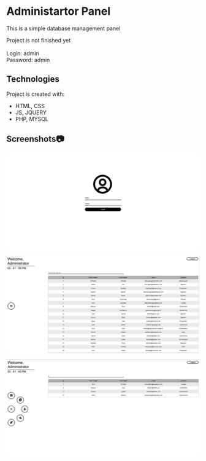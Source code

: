 # Administartor Panel
<p>This is a simple database management panel </p>
 Project is not finished yet
<br><br>
Login: admin<br>
Password: admin

## Technologies
Project is created with:
* HTML, CSS
* JS, JQUERY
* PHP, MYSQL

## Screenshots:camera:

 
![1](https://github.com/kcreds/AdministartorPanel/blob/main/Screen/1.PNG?raw=true)

![2](https://github.com/kcreds/AdministartorPanel/blob/main/Screen/2.PNG?raw=true)

![3](https://github.com/kcreds/AdministartorPanel/blob/main/Screen/3.PNG?raw=true)

 

